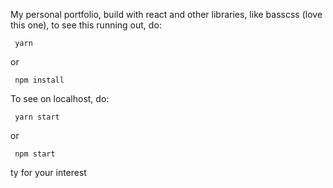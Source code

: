 My personal portfolio, build with react and other libraries, like basscss (love this one), to see this running out, do:

```
 yarn
```

or

```
 npm install
```

To see on localhost, do:

```
 yarn start
```

or

```
 npm start
```

ty for your interest